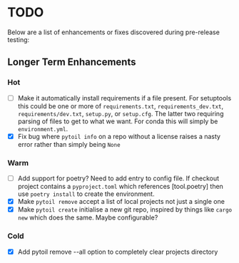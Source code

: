# TODO

Below are a list of enhancements or fixes discovered during pre-release testing:

## Longer Term Enhancements

### Hot

- [ ] Make it automatically install requirements if a file present. For setuptools this could be one or more of `requirements.txt`, `requirements_dev.txt`, `requirements/dev.txt`, `setup.py`, or `setup.cfg`. The latter two requiring parsing of files to get to what we want. For conda this will simply be `environment.yml`.
- [x] Fix bug where `pytoil info` on a repo without a license raises a nasty error rather than simply being `None`

### Warm

- [ ] Add support for poetry? Need to add entry to config file. If checkout project contains a `pyproject.toml` which references [tool.poetry] then use `poetry install` to create the environment.
- [x] Make `pytoil remove` accept a list of local projects not just a single one
- [x] Make `pytoil create` initialise a new git repo, inspired by things like `cargo new` which does the same. Maybe configurable?

### Cold

- [x] Add pytoil remove --all option to completely clear projects directory

